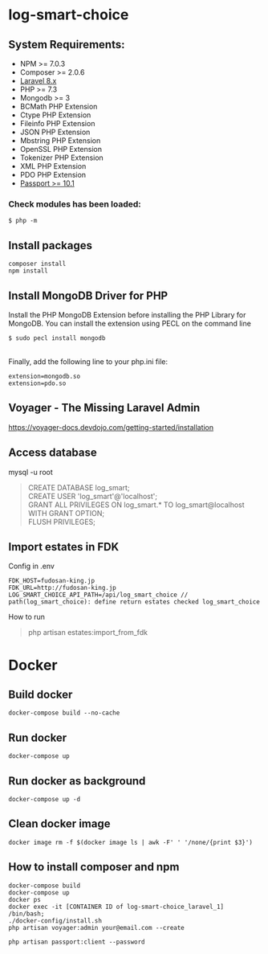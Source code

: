 # log-smart-choice
## System Requirements:
* NPM >= 7.0.3
* Composer >= 2.0.6
* <a href="https://laravel.com/docs/8.x/installation">Laravel 8.x</a>
* PHP >= 7.3
* Mongodb >= 3
* BCMath PHP Extension
* Ctype PHP Extension
* Fileinfo PHP Extension
* JSON PHP Extension
* Mbstring PHP Extension
* OpenSSL PHP Extension
* Tokenizer PHP Extension
* XML PHP Extension
* PDO PHP Extension
* <a href="https://laravel.com/docs/8.x/passport">Passport >= 10.1</a>
### Check modules has been loaded:<br>
`$ php -m`

## Install packages<br>
`composer install`<br>
`npm install`

## Install MongoDB Driver for PHP<br>
Install the PHP MongoDB Extension before installing the PHP Library for MongoDB. You can install the extension using PECL on the command line<br>

`$ sudo pecl install mongodb`<br><br>

Finally, add the following line to your php.ini file:<br>

`extension=mongodb.so`<br>
`extension=pdo.so`

## Voyager - The Missing Laravel Admin<br>
https://voyager-docs.devdojo.com/getting-started/installation

## Access database
mysql -u root
> CREATE DATABASE log_smart;<br>
> CREATE USER 'log_smart'@'localhost';<br>
> GRANT ALL PRIVILEGES ON log_smart.* TO log_smart@localhost WITH GRANT OPTION;<br>
> FLUSH PRIVILEGES;<br>

## Import estates in FDK
Config in .env
```
FDK_HOST=fudosan-king.jp
FDK_URL=http://fudosan-king.jp
LOG_SMART_CHOICE_API_PATH=/api/log_smart_choice // path(log_smart_choice): define return estates checked log_smart_choice
```
How to run
>php artisan estates:import_from_fdk

# Docker

## Build docker
```
docker-compose build --no-cache
```
## Run docker
```
docker-compose up
```
## Run docker as background
```
docker-compose up -d
```
## Clean docker image
```
docker image rm -f $(docker image ls | awk -F' ' '/none/{print $3}')
```
## How to install composer and npm
```
docker-compose build
docker-compose up
docker ps
docker exec -it [CONTAINER ID of log-smart-choice_laravel_1] /bin/bash;
./docker-config/install.sh
php artisan voyager:admin your@email.com --create

php artisan passport:client --password
```
